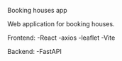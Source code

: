 Booking houses app

Web application for booking houses.

Frontend:
-React
-axios
-leaflet
-Vite

Backend:
-FastAPI
